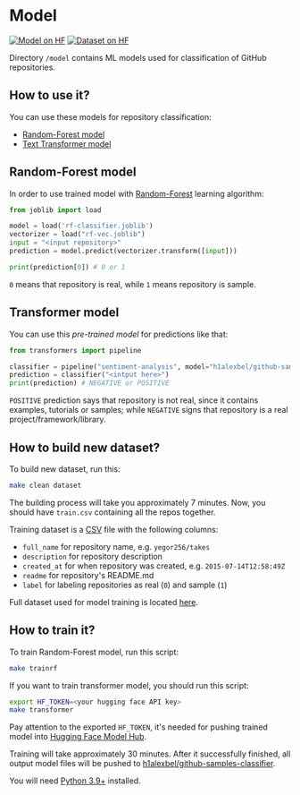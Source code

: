 # Model

[![Model on HF](https://huggingface.co/datasets/huggingface/badges/resolve/main/model-on-hf-sm.svg)](https://huggingface.co/h1alexbel/github-samples-classifier)
[![Dataset on HF](https://huggingface.co/datasets/huggingface/badges/resolve/main/dataset-on-hf-sm.svg)](https://huggingface.co/datasets/h1alexbel/github-samples)

Directory `/model` contains ML models used for classification
of GitHub repositories.

## How to use it?

You can use these models for repository classification:

* [Random-Forest model](#random-forest-model)
* [Text Transformer model](#transformer-model)

## Random-Forest model

In order to use trained model with [Random-Forest] learning algorithm:

```python
from joblib import load

model = load('rf-classifier.joblib')
vectorizer = load("rf-vec.joblib")
input = "<input repository>"
prediction = model.predict(vectorizer.transform([input]))

print(prediction[0]) # 0 or 1
```

`0` means that repository is real, while `1` means repository is sample.

## Transformer model

You can use this _pre-trained model_ for predictions like that:

```python
from transformers import pipeline

classifier = pipeline("sentiment-analysis", model="h1alexbel/github-samples-classifier")
prediction = classifier("<intput here>")
print(prediction) # NEGATIVE or POSITIVE
```

`POSITIVE` prediction says that repository is not real, since it contains
examples, tutorials or samples; while `NEGATIVE` signs that repository
is a real project/framework/library.

## How to build new dataset?

To build new dataset, run this:

```bash
make clean dataset
```

The building process will take you approximately 7 minutes.
Now, you should have `train.csv` containing all the repos together.

Training dataset is a [CSV] file with the following columns:

* `full_name` for repository name, e.g. `yegor256/takes`
* `description` for repository description
* `created_at` for when repository was created, e.g. `2015-07-14T12:58:49Z`
* `readme` for repository's README.md
* `label` for labeling repositories as real (`0`) and sample (`1`)

Full dataset used for model training is located [here](https://huggingface.co/datasets/h1alexbel/github-samples).

## How to train it?

To train Random-Forest model, run this script:

```bash
make trainrf
```

If you want to train transformer model, you should run this script:

```bash
export HF_TOKEN=<your hugging face API key>
make transformer
```

Pay attention to the exported `HF_TOKEN`, it's needed for pushing trained model into
[Hugging Face Model Hub](https://huggingface.co/docs/diffusers/en/using-diffusers/push_to_hub).

Training will take approximately 30 minutes. After it successfully finished,
all output model files will be pushed to [h1alexbel/github-samples-classifier](https://huggingface.co/h1alexbel/github-samples-classifier).

You will need [Python 3.9+] installed.

[Random-Forest]: https://en.wikipedia.org/wiki/Random_forest
[CSV]: https://en.wikipedia.org/wiki/Comma-separated_values
[Python 3.9+]: https://www.python.org/downloads/release/python-390
